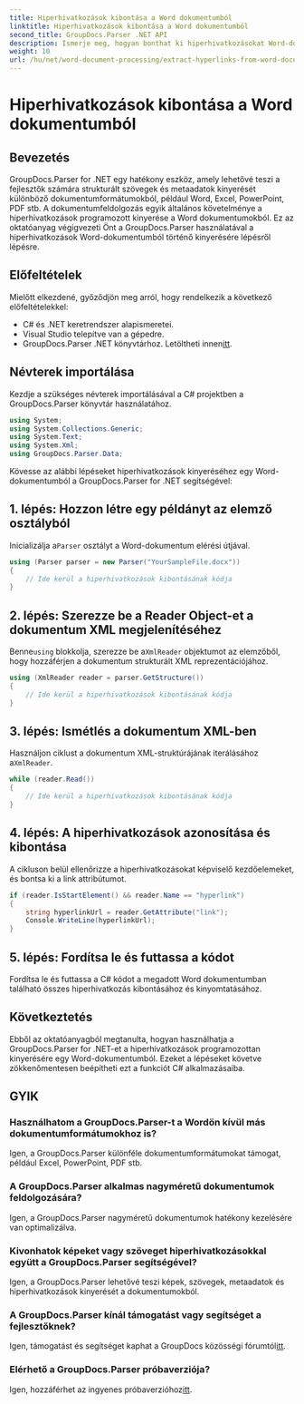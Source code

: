 ```yaml
---
title: Hiperhivatkozások kibontása a Word dokumentumból
linktitle: Hiperhivatkozások kibontása a Word dokumentumból
second_title: GroupDocs.Parser .NET API
description: Ismerje meg, hogyan bonthat ki hiperhivatkozásokat Word-dokumentumokból a GroupDocs.Parser for .NET segítségével. Lépésről lépésre útmutató kódpéldákkal.
weight: 10
url: /hu/net/word-document-processing/extract-hyperlinks-from-word-document/
---
```


# Hiperhivatkozások kibontása a Word dokumentumból

## Bevezetés
GroupDocs.Parser for .NET egy hatékony eszköz, amely lehetővé teszi a fejlesztők számára strukturált szövegek és metaadatok kinyerését különböző dokumentumformátumokból, például Word, Excel, PowerPoint, PDF stb. A dokumentumfeldolgozás egyik általános követelménye a hiperhivatkozások programozott kinyerése a Word dokumentumokból. Ez az oktatóanyag végigvezeti Önt a GroupDocs.Parser használatával a hiperhivatkozások Word-dokumentumból történő kinyerésére lépésről lépésre.
## Előfeltételek
Mielőtt elkezdené, győződjön meg arról, hogy rendelkezik a következő előfeltételekkel:
- C# és .NET keretrendszer alapismeretei.
- Visual Studio telepítve van a gépedre.
-  GroupDocs.Parser .NET könyvtárhoz. Letöltheti innen[itt](https://releases.groupdocs.com/parser/net/).
## Névterek importálása
Kezdje a szükséges névterek importálásával a C# projektben a GroupDocs.Parser könyvtár használatához.
```csharp
using System;
using System.Collections.Generic;
using System.Text;
using System.Xml;
using GroupDocs.Parser.Data;
```
Kövesse az alábbi lépéseket hiperhivatkozások kinyeréséhez egy Word-dokumentumból a GroupDocs.Parser for .NET segítségével:
## 1. lépés: Hozzon létre egy példányt az elemző osztályból
 Inicializálja a`Parser` osztályt a Word-dokumentum elérési útjával.
```csharp
using (Parser parser = new Parser("YourSampleFile.docx"))
{
    // Ide kerül a hiperhivatkozások kibontásának kódja
}
```
## 2. lépés: Szerezze be a Reader Object-et a dokumentum XML megjelenítéséhez
 Benne`using` blokkolja, szerezze be a`XmlReader` objektumot az elemzőből, hogy hozzáférjen a dokumentum strukturált XML reprezentációjához.
```csharp
using (XmlReader reader = parser.GetStructure())
{
    // Ide kerül a hiperhivatkozások kibontásának kódja
}
```
## 3. lépés: Ismétlés a dokumentum XML-ben
Használjon ciklust a dokumentum XML-struktúrájának iterálásához a`XmlReader`.
```csharp
while (reader.Read())
{
    // Ide kerül a hiperhivatkozások kibontásának kódja
}
```
## 4. lépés: A hiperhivatkozások azonosítása és kibontása
A cikluson belül ellenőrizze a hiperhivatkozásokat képviselő kezdőelemeket, és bontsa ki a link attribútumot.
```csharp
if (reader.IsStartElement() && reader.Name == "hyperlink")
{
    string hyperlinkUrl = reader.GetAttribute("link");
    Console.WriteLine(hyperlinkUrl);
}
```
## 5. lépés: Fordítsa le és futtassa a kódot
Fordítsa le és futtassa a C# kódot a megadott Word dokumentumban található összes hiperhivatkozás kibontásához és kinyomtatásához.
## Következtetés
Ebből az oktatóanyagból megtanulta, hogyan használhatja a GroupDocs.Parser for .NET-et a hiperhivatkozások programozottan kinyerésére egy Word-dokumentumból. Ezeket a lépéseket követve zökkenőmentesen beépítheti ezt a funkciót C# alkalmazásaiba.

## GYIK
### Használhatom a GroupDocs.Parser-t a Wordön kívül más dokumentumformátumokhoz is?
Igen, a GroupDocs.Parser különféle dokumentumformátumokat támogat, például Excel, PowerPoint, PDF stb.
### A GroupDocs.Parser alkalmas nagyméretű dokumentumok feldolgozására?
Igen, a GroupDocs.Parser nagyméretű dokumentumok hatékony kezelésére van optimalizálva.
### Kivonhatok képeket vagy szöveget hiperhivatkozásokkal együtt a GroupDocs.Parser segítségével?
Igen, a GroupDocs.Parser lehetővé teszi képek, szövegek, metaadatok és hiperhivatkozások kinyerését a dokumentumokból.
### A GroupDocs.Parser kínál támogatást vagy segítséget a fejlesztőknek?
 Igen, támogatást és segítséget kaphat a GroupDocs közösségi fórumtól[itt](https://forum.groupdocs.com/c/parser/17).
### Elérhető a GroupDocs.Parser próbaverziója?
 Igen, hozzáférhet az ingyenes próbaverzióhoz[itt](https://releases.groupdocs.com/).